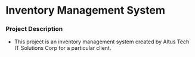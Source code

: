 # Inventory Management System

### Project Description

- This project is an inventory management system created by Altus Tech IT Solutions Corp for a particular client. 
